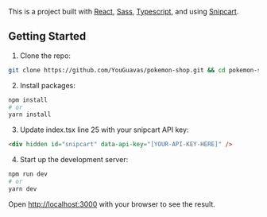 This is a project built with [React](https://reactjs.org/), [Sass](https://sass-lang.com/), [Typescript](https://www.typescriptlang.org/), and using [Snipcart](https://snipcart.com/).

## Getting Started

1. Clone the repo:
```bash
git clone https://github.com/YouGuavas/pokemon-shop.git && cd pokemon-shop
```

2. Install packages: 

```bash
npm install
# or
yarn install
```

3. Update index.tsx line 25 with your snipcart API key:
```html
<div hidden id="snipcart" data-api-key="[YOUR-API-KEY-HERE]" />
```

4. Start up the development server:

```bash
npm run dev
# or
yarn dev
```

Open [http://localhost:3000](http://localhost:3000) with your browser to see the result.